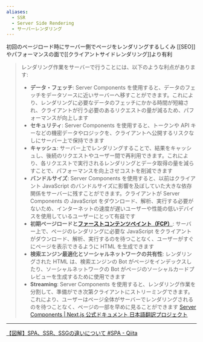 ```yaml
---
aliases:
  - SSR
  - Server Side Rendering
  - サーバーレンダリング
---
```

初回のページロード時にサーバー側でページをレンダリングするしくみ
[[SEO]]やパフォーマンスの面で[[クライアントサイドレンダリング]]より有利

> レンダリング作業をサーバーで行うことには、以下のような利点があります:
> 
> - **データ・フェッチ**: Server Components を使用すると、データのフェッチをデータソースに近いサーバーへ移すことができます。これにより、レンダリングに必要なデータのフェッチにかかる時間が短縮され、クライアントが行う必要のあるリクエストの量が減るため、パフォーマンスが向上します
> - **セキュリティ**: Server Components を使用すると、トークンや API キーなどの機密データやロジックを、クライアントへ公開するリスクなしにサーバー上で保持できます
> - **キャッシュ**: サーバー上でレンダリングすることで、結果をキャッシュし、後続のリクエストやユーザー間で再利用できます。これにより、各リクエストで実行されるレンダリングとデータ取得の量を減らすことで、パフォーマンスを向上させコストを削減できます
> - **バンドルサイズ**: Server Components を使用すると、以前はクライアント JavaScript のバンドルサイズに影響を及ぼしていた大きな依存関係をサーバーに残すことができます。クライアントが Server Components の JavaScript をダウンロード、解析、実行する必要がないため、インターネットの速度が遅いユーザーや性能の低いデバイスを使用しているユーザーにとって有益です
> - **初期ページロードと[ファーストコンテンツペイント（FCP）](https://web.dev/fcp/)**: サーバー上で、ページのレンダリングに必要な JavaScript をクライアントがダウンロード、解析、実行するのを待つことなく、ユーザーがすぐにページを表示できるように HTML を生成できます
> - **検索エンジン最適化とソーシャルネットワークの共有性**: レンダリングされた HTML は、検索エンジンの Bot がページをインデックスしたり、ソーシャルネットワークの Bot がページのソーシャルカードプレビューを生成するために使用できます
> - **Streaming**: Server Components を使用すると、レンダリング作業を分割して、準備ができ次第クライアントにストリーミングできます。これにより、ユーザーはページ全体がサーバーでレンダリングされるのを待つことなく、ページの一部を早めに見ることができます
> [Server Components | Next.js 公式ドキュメント 日本語翻訳プロジェクト](https://ja.next-community-docs.dev/docs/app-router/building-your-application/rendering/server-components)

---
[【図解】SPA、SSR、SSGの違いについて #SPA - Qiita](https://qiita.com/manabito76/items/fe91eefe11a74dcf5126)
